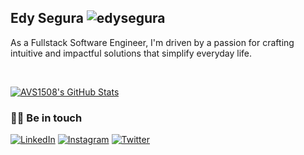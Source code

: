 <h2>Edy Segura <img src="https://komarev.com/ghpvc/?username=edysegura" alt="edysegura" /></h2>

As a Fullstack Software Engineer, I'm driven by a passion for crafting intuitive and impactful solutions that simplify everyday life.

<br/>

[![AVS1508's GitHub Stats](https://github-readme-stats.vercel.app/api?username=edysegura&show_icons=true)](https://github.com/edysegura)

<h3> 🤝🏻 Be in touch </h3>

<p>
  <a href="https://www.linkedin.com/in/edysegura/"><img alt="LinkedIn" src="https://img.shields.io/badge/LinkedIn-edysegura-blue?style=flat-square&logo=linkedin"></a>
  <a href="https://www.instagram.com/edysegura/"><img alt="Instagram" src="https://img.shields.io/badge/Instagram-edysegura-blue?style=flat-square&logo=instagram"></a>
  <a href="https://www.twitter.com/edysegura/"><img alt="Twitter" src="https://img.shields.io/badge/Twitter-edysegura-blue?style=flat-square&logo=twitter"></a>
</p>
